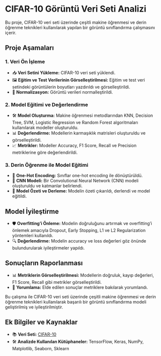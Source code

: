 # CIFAR-10 Görüntü Veri Seti Analizi
Bu proje, CIFAR-10 veri seti üzerinde çeşitli makine öğrenmesi ve derin öğrenme teknikleri kullanılarak yapılan bir görüntü sınıflandırma çalışmasını içerir.

## Proje Aşamaları
### 1. Veri Ön İşleme
- 📥 **Veri Setini Yükleme:** CIFAR-10 veri seti yüklendi.
- 🖼️ **Eğitim ve Test Verilerinin Görselleştirilmesi:** Eğitim ve test veri setindeki görüntülerin boyutları yazdırıldı ve görselleştirildi.
- 🔄 **Normalizasyon:** Görüntü verileri normalleştirildi.

### 2. Model Eğitimi ve Değerlendirme
- 🛠️ **Model Oluşturma:** Makine öğrenmesi metodlarından KNN, Decision Tree, SVM, Logistic Regression ve Random Forest algoritmaları kullanılarak modeller oluşturuldu.
- 📊 **Değerlendirme:** Modellerin karmaşıklık matrisleri oluşturuldu ve görselleştirildi.
- 📈 **Metrikler:** Modeller Accuracy, F1 Score, Recall ve Precision metriklerine göre değerlendirildi.

### 3. Derin Öğrenme ile Model Eğitimi
- 🔢 **One-Hot Encoding:** Sınıflar one-hot encoding ile dönüştürüldü.
- 🧠 **CNN Modeli:** Bir Convolutional Neural Network (CNN) modeli oluşturuldu ve katmanlar belirlendi.
- 📜 **Model Özeti ve Derleme:** Modelin özeti çıkarıldı, derlendi ve model eğitildi.

## Model İyileştirme
- 🛡️ **Overfitting’i Önleme:** Modelin doğruluğunu artırmak ve overfitting’i önlemek amacıyla Dropout, Early Stopping, L1 ve L2 Regularization yöntemleri kullanıldı.
- 🔍 **Değerlendirme:** Modelin accuracy ve loss değerleri göz önünde bulundurularak iyileştirmeler yapıldı.

## Sonuçların Raporlanması
- 📊 **Metriklerin Görselleştirilmesi:** Modellerin doğruluk, kayıp değerleri, F1 Score, Recall gibi metrikler görselleştirildi.
- 📝 **Yorumlama:** Elde edilen sonuçlar metriklere bakılarak yorumlandı.

Bu çalışma ile CIFAR-10 veri seti üzerinde çeşitli makine öğrenmesi ve derin öğrenme teknikleri kullanılarak başarılı bir görüntü sınıflandırma modeli geliştirilmiş ve iyileştirilmiştir. 

## Ek Bilgiler ve Kaynaklar
- 📚 **Veri Seti:** [CIFAR-10](https://www.cs.toronto.edu/~kriz/cifar.html)
- 🛠️ **Analizde Kullanılan Kütüphaneler:** TensorFlow, Keras, NumPy, Matplotlib, Seaborn, Sklearn

